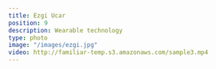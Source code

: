 ```yaml
---
title: Ezgi Ucar
position: 9
description: Wearable technology
type: photo
image: "/images/ezgi.jpg"
video: http://familiar-temp.s3.amazonaws.com/sample3.mp4
---
```


